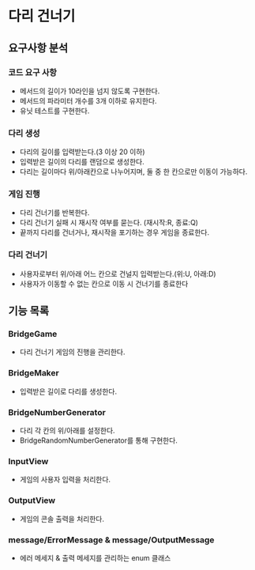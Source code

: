 # 다리 건너기
## 요구사항 분석
### 코드 요구 사항
- 메서드의 길이가 10라인을 넘지 않도록 구현한다.
- 메서드의 파라미터 개수를 3개 이하로 유지한다.
- 유닛 테스트를 구현한다.
### 다리 생성
- 다리의 길이를 입력받는다.(3 이상 20 이하)
- 입력받은 길이의 다리를 랜덤으로 생성한다.
- 다리는 길이마다 위/아래칸으로 나누어지며, 둘 중 한 칸으로만 이동이 가능하다.
### 게임 진행
- 다리 건너기를 반복한다.
- 다리 건너기 실패 시 재시작 여부를 묻는다. (재시작:R, 종료:Q)
- 끝까지 다리를 건너거나, 재시작을 포기하는 경우 게임을 종료한다. 
### 다리 건너기
- 사용자로부터 위/아래 어느 칸으로 건널지 입력받는다.(위:U, 아래:D)
- 사용자가 이동할 수 없는 칸으로 이동 시 건너기를 종료한다

## 기능 목록
### BridgeGame
- 다리 건너기 게임의 진행을 관리한다.
### BridgeMaker
- 입력받은 길이로 다리를 생성한다.
### BridgeNumberGenerator
- 다리 각 칸의 위/아래를 설정한다.
- BridgeRandomNumberGenerator를 통해 구현한다.
### InputView
- 게임의 사용자 입력을 처리한다.
### OutputView
- 게임의 콘솔 출력을 처리한다.
### message/ErrorMessage & message/OutputMessage
- 에러 메세지 & 출력 메세지를 관리하는 enum 클래스